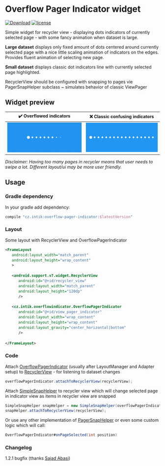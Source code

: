 # Overflow Pager Indicator widget

[![Download](https://api.bintray.com/packages/intik/cz.intik/overflowpagerindicator/images/download.svg)](https://bintray.com/intik/cz.intik/overflowpagerindicator/_latestVersion)
[![license](https://img.shields.io/badge/license-MIT%20license-blue.svg)](https://github.com/intik/overflow-pager-indicator/blob/master/LICENSE)

Simple widget for recycler view - displaying dots indicators of currently selected page - 
with some fancy animation when dataset is large.

**Large dataset** displays only fixed amount of dots centered around currently selected page 
with a nice little scaling animation of indicators on the edges. Provides fluent animation of 
selecting new page.
   
**Small dataset** displays classic dot indicators line with currently selected page highlighted.

RecyclerView should be configured with snapping to pages vie PagerSnapHelper subclass ~ simulates 
behavior of classic ViewPager
 
## Widget preview

| :heavy_check_mark: Overflowed indicators | :x: Classic confusing indicators |
| ----------------------- | ------------------------------- |
| ![Widget effect animation preview](docs/images/overflow-pager-indicator.gif "Preview of widget effect of animating dots during pages swiping")  | ![Classic ](docs/images/classic-indicators.png "Fujky")  |
 
_Disclaimer: Having too many pages in recycler means that user needs to swipe a lot. Different layout/ui may be more user friendly._ 
 
## Usage

### Gradle dependency

In your gradle add dependency:

```gradle
compile "cz.intik:overflow-pager-indicator:$latestVersion"
```

### Layout

Some layout with RecyclerView and OverflowPagerIndicator

```xml
<FrameLayout
   android:layout_width="match_parent"
   android:layout_height="wrap_content"
   >

   <android.support.v7.widget.RecyclerView
      android:id="@+id/recycler_view"
      android:layout_width="match_parent"
      android:layout_height="120dp"
      />

   <cz.intik.overflowindicator.OverflowPagerIndicator
      android:id="@+id/view_pager_indicator"
      android:layout_width="wrap_content"
      android:layout_height="wrap_content"
      android:layout_gravity="center_horizontal|bottom"
      />

</FrameLayout>
```

### Code

Attach
[OverflowPagerIndicator](https://github.com/intik/overflow-pager-indicator/blob/docs-update/library/src/main/java/cz/intik/overflowindicator/OverflowPagerIndicator.java)
(usually after LayoutManager and Adapter setup) to
[RecyclerView](https://developer.android.com/reference/android/support/v7/widget/RecyclerView.html)
\- for listening to dataset changes

```java
overflowPagerIndicator.attachToRecyclerView(recyclerView);
```

Attach
[SimpleSnapHelper](https://github.com/intik/overflow-pager-indicator/blob/docs-update/library/src/main/java/cz/intik/overflowindicator/SimpleSnapHelper.java)
to recycler view which will change selected page in indicator view as items in recycler 
view are snapped

```java  
SimpleSnapHelper snapHelper = new SimpleSnapHelper(overflowPagerIndicator);
snapHelper.attachToRecyclerView(recyclerView);
```

Or use any other implementation of
[PagerSnapHelper](https://developer.android.com/reference/android/support/v7/widget/PagerSnapHelper.html "Android Developers - docs - PagerSnapHelper")
or even some custom logic which will call:

```java
OverflowPagerIndicator#onPageSelected(int position)
```

### Changelog

1.2.1 bugfix (thanks [Sajad Abasi](https://github.com/sajadabasi))